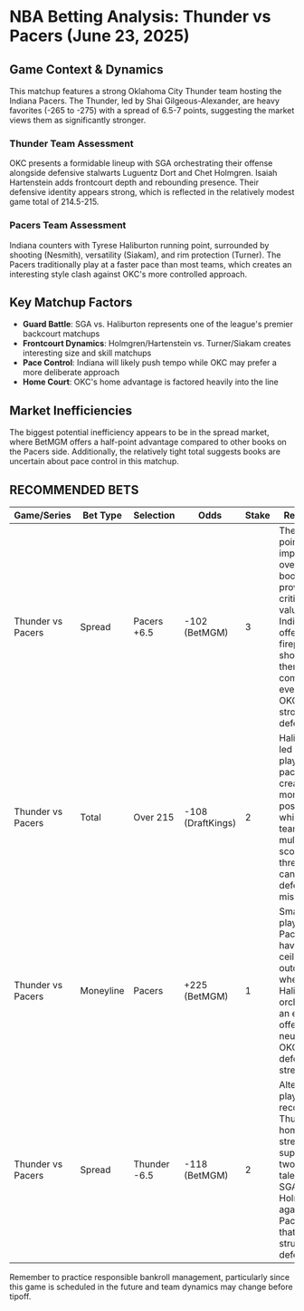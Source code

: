# NBA Betting Analysis: Thunder vs Pacers (June 23, 2025)

## Game Context & Dynamics
This matchup features a strong Oklahoma City Thunder team hosting the Indiana Pacers. The Thunder, led by Shai Gilgeous-Alexander, are heavy favorites (-265 to -275) with a spread of 6.5-7 points, suggesting the market views them as significantly stronger.

### Thunder Team Assessment
OKC presents a formidable lineup with SGA orchestrating their offense alongside defensive stalwarts Luguentz Dort and Chet Holmgren. Isaiah Hartenstein adds frontcourt depth and rebounding presence. Their defensive identity appears strong, which is reflected in the relatively modest game total of 214.5-215.

### Pacers Team Assessment
Indiana counters with Tyrese Haliburton running point, surrounded by shooting (Nesmith), versatility (Siakam), and rim protection (Turner). The Pacers traditionally play at a faster pace than most teams, which creates an interesting style clash against OKC's more controlled approach.

## Key Matchup Factors
- **Guard Battle**: SGA vs. Haliburton represents one of the league's premier backcourt matchups
- **Frontcourt Dynamics**: Holmgren/Hartenstein vs. Turner/Siakam creates interesting size and skill matchups
- **Pace Control**: Indiana will likely push tempo while OKC may prefer a more deliberate approach
- **Home Court**: OKC's home advantage is factored heavily into the line

## Market Inefficiencies
The biggest potential inefficiency appears to be in the spread market, where BetMGM offers a half-point advantage compared to other books on the Pacers side. Additionally, the relatively tight total suggests books are uncertain about pace control in this matchup.

## RECOMMENDED BETS

| Game/Series | Bet Type | Selection | Odds | Stake | Reasoning |
|-------------|----------|-----------|------|-------|-----------|
| Thunder vs Pacers | Spread | Pacers +6.5 | -102 (BetMGM) | 3 | The half-point improvement over other books provides critical value, and Indiana's offensive firepower should keep them competitive even against OKC's strong defense |
| Thunder vs Pacers | Total | Over 215 | -108 (DraftKings) | 2 | Haliburton-led Pacers play at a fast pace, creating more possessions, while both teams have multiple scoring threats that can exploit defensive mismatches |
| Thunder vs Pacers | Moneyline | Pacers | +225 (BetMGM) | 1 | Small value play on the Pacers having a ceiling outcome where Haliburton orchestrates an efficient offense that neutralizes OKC's defensive strengths |
| Thunder vs Pacers | Spread | Thunder -6.5 | -118 (BetMGM) | 2 | Alternative play recognizing Thunder's home-court strength and superior two-way talent led by SGA and Holmgren against a Pacers team that can struggle defensively |

Remember to practice responsible bankroll management, particularly since this game is scheduled in the future and team dynamics may change before tipoff.